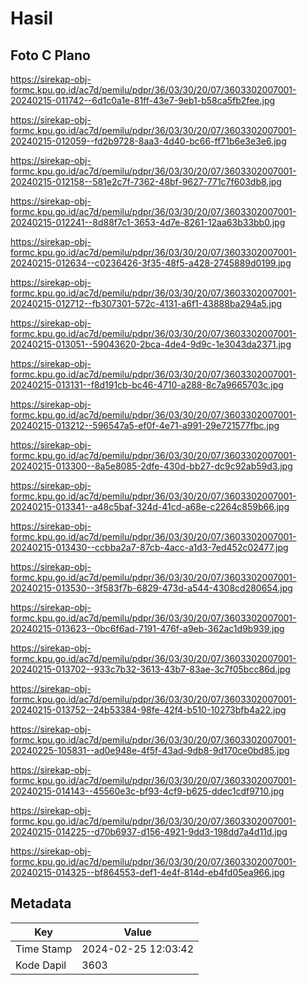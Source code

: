 # Hasil

## Foto C Plano

https://sirekap-obj-formc.kpu.go.id/ac7d/pemilu/pdpr/36/03/30/20/07/3603302007001-20240215-011742--6d1c0a1e-81ff-43e7-9eb1-b58ca5fb2fee.jpg

https://sirekap-obj-formc.kpu.go.id/ac7d/pemilu/pdpr/36/03/30/20/07/3603302007001-20240215-012059--fd2b9728-8aa3-4d40-bc66-ff71b6e3e3e6.jpg

https://sirekap-obj-formc.kpu.go.id/ac7d/pemilu/pdpr/36/03/30/20/07/3603302007001-20240215-012158--581e2c7f-7362-48bf-9627-771c7f603db8.jpg

https://sirekap-obj-formc.kpu.go.id/ac7d/pemilu/pdpr/36/03/30/20/07/3603302007001-20240215-012241--8d88f7c1-3653-4d7e-8261-12aa63b33bb0.jpg

https://sirekap-obj-formc.kpu.go.id/ac7d/pemilu/pdpr/36/03/30/20/07/3603302007001-20240215-012634--c0236426-3f35-48f5-a428-2745889d0199.jpg

https://sirekap-obj-formc.kpu.go.id/ac7d/pemilu/pdpr/36/03/30/20/07/3603302007001-20240215-012712--fb307301-572c-4131-a6f1-43888ba294a5.jpg

https://sirekap-obj-formc.kpu.go.id/ac7d/pemilu/pdpr/36/03/30/20/07/3603302007001-20240215-013051--59043620-2bca-4de4-9d9c-1e3043da2371.jpg

https://sirekap-obj-formc.kpu.go.id/ac7d/pemilu/pdpr/36/03/30/20/07/3603302007001-20240215-013131--f8d191cb-bc46-4710-a288-8c7a9665703c.jpg

https://sirekap-obj-formc.kpu.go.id/ac7d/pemilu/pdpr/36/03/30/20/07/3603302007001-20240215-013212--596547a5-ef0f-4e71-a991-29e721577fbc.jpg

https://sirekap-obj-formc.kpu.go.id/ac7d/pemilu/pdpr/36/03/30/20/07/3603302007001-20240215-013300--8a5e8085-2dfe-430d-bb27-dc9c92ab59d3.jpg

https://sirekap-obj-formc.kpu.go.id/ac7d/pemilu/pdpr/36/03/30/20/07/3603302007001-20240215-013341--a48c5baf-324d-41cd-a68e-c2264c859b66.jpg

https://sirekap-obj-formc.kpu.go.id/ac7d/pemilu/pdpr/36/03/30/20/07/3603302007001-20240215-013430--ccbba2a7-87cb-4acc-a1d3-7ed452c02477.jpg

https://sirekap-obj-formc.kpu.go.id/ac7d/pemilu/pdpr/36/03/30/20/07/3603302007001-20240215-013530--3f583f7b-6829-473d-a544-4308cd280654.jpg

https://sirekap-obj-formc.kpu.go.id/ac7d/pemilu/pdpr/36/03/30/20/07/3603302007001-20240215-013623--0bc6f6ad-7191-476f-a9eb-362ac1d9b939.jpg

https://sirekap-obj-formc.kpu.go.id/ac7d/pemilu/pdpr/36/03/30/20/07/3603302007001-20240215-013702--933c7b32-3613-43b7-83ae-3c7f05bcc86d.jpg

https://sirekap-obj-formc.kpu.go.id/ac7d/pemilu/pdpr/36/03/30/20/07/3603302007001-20240215-013752--24b53384-98fe-42f4-b510-10273bfb4a22.jpg

https://sirekap-obj-formc.kpu.go.id/ac7d/pemilu/pdpr/36/03/30/20/07/3603302007001-20240225-105831--ad0e948e-4f5f-43ad-9db8-9d170ce0bd85.jpg

https://sirekap-obj-formc.kpu.go.id/ac7d/pemilu/pdpr/36/03/30/20/07/3603302007001-20240215-014143--45560e3c-bf93-4cf9-b625-ddec1cdf9710.jpg

https://sirekap-obj-formc.kpu.go.id/ac7d/pemilu/pdpr/36/03/30/20/07/3603302007001-20240215-014225--d70b6937-d156-4921-9dd3-198dd7a4d11d.jpg

https://sirekap-obj-formc.kpu.go.id/ac7d/pemilu/pdpr/36/03/30/20/07/3603302007001-20240215-014325--bf864553-def1-4e4f-814d-eb4fd05ea966.jpg


## Metadata

| Key        | Value               |
| ---------- | ------------------- |
| Time Stamp | 2024-02-25 12:03:42 |
| Kode Dapil | 3603                |



